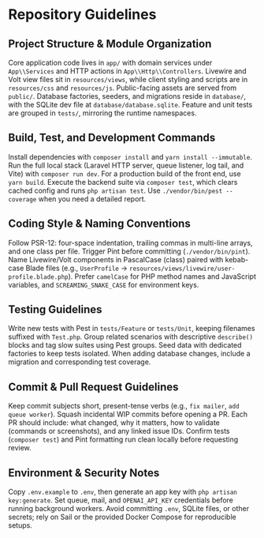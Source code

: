 # Repository Guidelines

## Project Structure & Module Organization
Core application code lives in `app/` with domain services under `App\\Services` and HTTP actions in `App\\Http\\Controllers`. Livewire and Volt view files sit in `resources/views`, while client styling and scripts are in `resources/css` and `resources/js`. Public-facing assets are served from `public/`. Database factories, seeders, and migrations reside in `database/`, with the SQLite dev file at `database/database.sqlite`. Feature and unit tests are grouped in `tests/`, mirroring the runtime namespaces.

## Build, Test, and Development Commands
Install dependencies with `composer install` and `yarn install --immutable`. Run the full local stack (Laravel HTTP server, queue listener, log tail, and Vite) with `composer run dev`. For a production build of the front end, use `yarn build`. Execute the backend suite via `composer test`, which clears cached config and runs `php artisan test`. Use `./vendor/bin/pest --coverage` when you need a detailed report.

## Coding Style & Naming Conventions
Follow PSR-12: four-space indentation, trailing commas in multi-line arrays, and one class per file. Trigger Pint before committing (`./vendor/bin/pint`). Name Livewire/Volt components in PascalCase (class) paired with kebab-case Blade files (e.g., `UserProfile` → `resources/views/livewire/user-profile.blade.php`). Prefer `camelCase` for PHP method names and JavaScript variables, and `SCREAMING_SNAKE_CASE` for environment keys.

## Testing Guidelines
Write new tests with Pest in `tests/Feature` or `tests/Unit`, keeping filenames suffixed with `Test.php`. Group related scenarios with descriptive `describe()` blocks and tag slow suites using Pest groups. Seed data with dedicated factories to keep tests isolated. When adding database changes, include a migration and corresponding test coverage.

## Commit & Pull Request Guidelines
Keep commit subjects short, present-tense verbs (e.g., `fix mailer`, `add queue worker`). Squash incidental WIP commits before opening a PR. Each PR should include: what changed, why it matters, how to validate (commands or screenshots), and any linked issue IDs. Confirm tests (`composer test`) and Pint formatting run clean locally before requesting review.

## Environment & Security Notes
Copy `.env.example` to `.env`, then generate an app key with `php artisan key:generate`. Set queue, mail, and `OPENAI_API_KEY` credentials before running background workers. Avoid committing `.env`, SQLite files, or other secrets; rely on Sail or the provided Docker Compose for reproducible setups.
